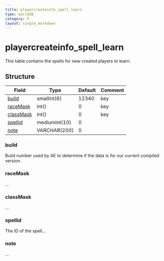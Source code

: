 ```yaml
---
title: playercreateinfo_spell_learn
type: worlddb
category: P
layout: single_markdown
---
```


# playercreateinfo_spell_learn
This table contains the spells for new created players to learn.

## Structure

Field                       | Type          | Default | Comment
--------------------------- | ------------- | ------- | -------
[build](#build)             | smallint(6)   | 12340   | key
[raceMask](#raceMask)       | int()         | 0       | key
[classMask](#classMask)     | int()         | 0       | key
[spellid](#spellid)         | mediumint(10) | 0       |        
[note](#note)               | VARCHAR(200)  | 0       | 

### build

Build number used by AE to determine if the data is for our current compiled version.

### raceMask

...

### classMask

...

### spellid

The ID of the spell...

### note

...